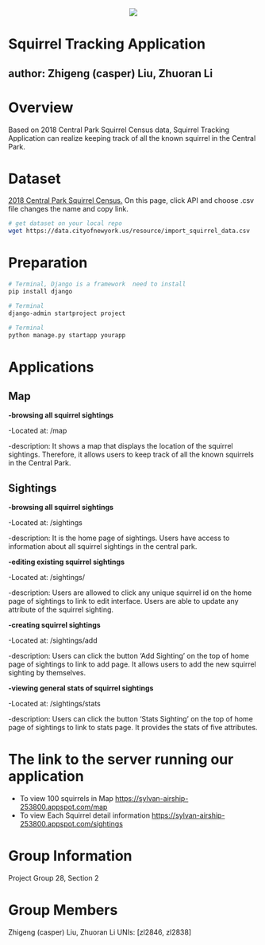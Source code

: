 <div align="center">
<img src="https://img.icons8.com/color/100/000000/squirrel.png">
</div>

# Squirrel Tracking Application 
## author: Zhigeng (casper) Liu, Zhuoran Li 
# Overview
Based on 2018 Central Park Squirrel Census data, Squirrel Tracking Application can realize keeping track of all the known squirrel in the Central Park.

# Dataset
<a href="https://data.cityofnewyork.us/Environment/2018-Central-Park-Squirrel-Census-Squirrel-Data/vfnx-vebw">2018 Central Park Squirrel Census.</a> 
 On this page, click API and choose .csv file changes the name and copy link. 
```sh
# get dataset on your local repo
wget https://data.cityofnewyork.us/resource/import_squirrel_data.csv
```
   
# Preparation 
```sh
# Terminal, Django is a framework  need to install
pip install django 
```
```sh
# Terminal
django-admin startproject project 
```
```sh
# Terminal
python manage.py startapp yourapp
```

# Applications
## Map

**-browsing all squirrel sightings**

   -Located at: /map

   -description: It shows a map that displays the location of the squirrel sightings. Therefore, it allows users to keep track of all the known squirrels in the Central Park.


## Sightings

 **-browsing all squirrel sightings**
   
-Located at: /sightings
  
 -description: It is the home page of sightings. Users have access to information about all squirrel sightings in the central park.


 **-editing existing squirrel sightings**
   
-Located at: /sightings/<unique-squirrel-id>
   
-description: Users are allowed to click any unique squirrel id on the home page of sightings to link to edit interface. Users are able to update any attribute of the squirrel sighting.


 **-creating squirrel sightings**
   
-Located at: /sightings/add
   
-description: Users can click the button ‘Add Sighting’ on the top of home page of sightings to link to add page. It allows users to add the new squirrel sighting by themselves.


**-viewing general stats of squirrel sightings**
   
-Located at: /sightings/stats
   
-description: Users can click the button ‘Stats Sighting’ on the top of home page of sightings to link to stats page. It provides the stats of five attributes.

# The link to the server running our application
 - To view 100 squirrels in Map https://sylvan-airship-253800.appspot.com/map
 - To view Each Squirrel detail information https://sylvan-airship-253800.appspot.com/sightings

# Group Information
Project Group 28, Section 2

# Group Members
Zhigeng (casper) Liu, Zhuoran Li
UNIs: [zl2846, zl2838]

